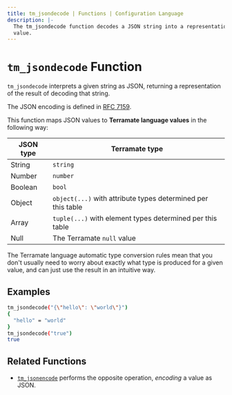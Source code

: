 ```yaml
---
title: tm_jsondecode | Functions | Configuration Language
description: |-
  The tm_jsondecode function decodes a JSON string into a representation of its
  value.
---
```


# `tm_jsondecode` Function

`tm_jsondecode` interprets a given string as JSON, returning a representation
of the result of decoding that string.

The JSON encoding is defined in [RFC 7159](https://tools.ietf.org/html/rfc7159).

This function maps JSON values to
**Terramate language values** in the following way:

| JSON type | Terramate type                                               |
| --------- | ------------------------------------------------------------ |
| String    | `string`                                                     |
| Number    | `number`                                                     |
| Boolean   | `bool`                                                       |
| Object    | `object(...)` with attribute types determined per this table |
| Array     | `tuple(...)` with element types determined per this table    |
| Null      | The Terramate `null` value                          |

The Terramate language automatic type conversion rules mean that you don't
usually need to worry about exactly what type is produced for a given value,
and can just use the result in an intuitive way.

## Examples

```sh
tm_jsondecode("{\"hello\": \"world\"}")
{
  "hello" = "world"
}
tm_jsondecode("true")
true
```

## Related Functions

* [`tm_jsonencode`](./tm_jsonencode.md) performs the opposite operation, _encoding_
  a value as JSON.
